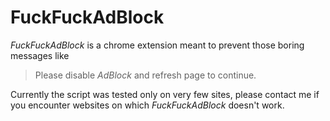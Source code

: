 FuckFuckAdBlock
===============

*FuckFuckAdBlock* is a chrome extension meant to prevent those boring messages like

> Please disable *AdBlock* and refresh page to continue.

Currently the script was tested only on very few sites, please contact me if you encounter websites on which *FuckFuckAdBlock* doesn't work.